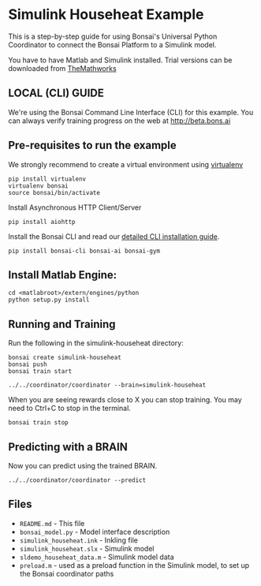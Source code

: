 # Simulink Househeat Example

This is a step-by-step guide for using Bonsai's Universal Python Coordinator to connect the Bonsai Platform to a Simulink model.

You have to have Matlab and Simulink installed. Trial versions can be downloaded from [TheMathworks](http://www.themathworks.com)

## LOCAL (CLI) GUIDE

We're using the Bonsai Command Line Interface (CLI) for this example. You can always verify training progress on the web at
http://beta.bons.ai

## Pre-requisites to run the example

We strongly recommend to create a virtual environment using [virtualenv](https://virtualenv.pypa.io/en/stable/installation/)

    pip install virtualenv
    virtualenv bonsai
    source bonsai/bin/activate

Install Asynchronous HTTP Client/Server

    pip install aiohttp

Install the Bonsai CLI and read our [detailed CLI installation guide](http://docs.bons.ai/guides/cli-guide.html).

    pip install bonsai-cli bonsai-ai bonsai-gym


## Install Matlab Engine:

    cd <matlabroot>/extern/engines/python
    python setup.py install


## Running and Training

Run the following in the simulink-househeat directory:

    bonsai create simulink-househeat
    bonsai push
    bonsai train start

    ../../coordinator/coordinator --brain=simulink-househeat

When you are seeing rewards close to X you can stop training. You may need to Ctrl+C to stop in the terminal.

    bonsai train stop    

## Predicting with a BRAIN

Now you can predict using the trained BRAIN.

    ../../coordinator/coordinator --predict

## Files

* `README.md` - This file
* `bonsai_model.py` - Model interface description
* `simulink_househeat.ink` - Inkling file
* `simulink_househeat.slx` - Simulink model
* `sldemo_househeat_data.m` - Simulink model data
* `preload.m` - used as a preload function in the Simulink model, to set up the Bonsai coordinator paths
